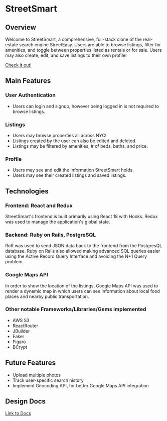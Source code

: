 # StreetSmart

## Overview
Welcome to StreetSmart, a comprehensive, full-stack clone of the real-estate search engine StreetEasy. Users are able to browse listings, filter for amenities, and toggle between properties listed as rentals or for sale. Users may also create, edit, and save listings to their own profile!

[Check it out!](http://streetsmart1.herokuapp.com/)

## Main Features
### User Authentication
  * Users can login and signup, however being logged in is not required to browse listings. 
### Listings
  * Users may browse properties all across NYC!
  * Listings created by the user can also be edited and deleted.
  * Listings may be filtered by amenities, # of beds, baths, and price.
### Profile
  * Users may see and edit the information StreetSmart holds.
  * Users may see their created listings and saved listings.
 
## Technologies
### Frontend: React and Redux
StreetSmart's frontend is built primarily using React 18 with Hooks. Redux was used to manage the application's global state.
### Backend: Ruby on Rails, PostgreSQL
RoR was used to send JSON data back to the frontend from the PostgresQL database. Ruby on Rails also allowed making advanced SQL queries easier using the Active Record Query Interface and avoiding the N+1 Query problem.
### Google Maps API
In order to show the location of the listings, Google Maps API was used to render a dynamic map in which users can see information about local food places and nearby public transportation.
### Other notable Frameworks/Libraries/Gems implemented
  * AWS S3
  * ReactRouter
  * JBuilder
  * Faker
  * Figaro
  * BCrypt

## Future Features
  * Upload multiple photos
  * Track user-specific search history
  * Implement Geocoding API, for better Google Maps API integration

## Design Docs
[Link to Docs](https://github.com/nikumar1206/StreetSmart/wiki)
